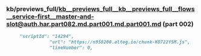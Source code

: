 ### kb/previews_full/kb__previews_full__kb__previews_full__flows__service-first__master-and-slot@auth.har.part082.md.part001.md.part001.md (part 002)

```md
     "scriptId": "14294",
                "url": "https://n958200.alteg.io/chunk-KO722YSM.js",
                "lineNumber": 0,
```

```

